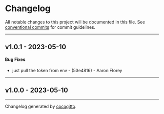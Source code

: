 # Changelog
All notable changes to this project will be documented in this file. See [conventional commits](https://www.conventionalcommits.org/) for commit guidelines.

- - -
## v1.0.1 - 2023-05-10
#### Bug Fixes
- just pull the token from env - (53e4816) - Aaron Florey

- - -

## v1.0.0 - 2023-05-10

- - -

Changelog generated by [cocogitto](https://github.com/cocogitto/cocogitto).